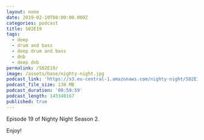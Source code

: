 ```yaml
---
layout: none
date: 2019-02-10T00:00:00.000Z
categories: podcast
title: S02E19
tags:
  - deep
  - drum and bass
  - deep drum and bass
  - dnb
  - deep dnb
permalink: /S02E19/
image: /assets/base/nighty-night.jpg
podcast_link: 'https://s3.eu-central-1.amazonaws.com/nighty-night/S02E19.mp3'
podcast_file_size: 138 MB
podcast_duration: '00:59:59'
podcast_length: 145340167
published: true
---
```

Episode 19 of Nighty Night Season 2.

Enjoy!
